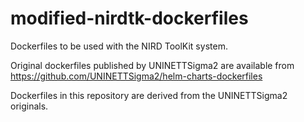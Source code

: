 # modified-nirdtk-dockerfiles
Dockerfiles to be used with the NIRD ToolKit system.

Original dockerfiles published by UNINETTSigma2 are available from
   https://github.com/UNINETTSigma2/helm-charts-dockerfiles

Dockerfiles in this repository are derived from the UNINETTSigma2 originals.

